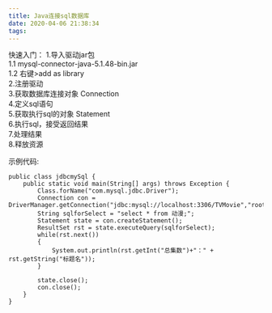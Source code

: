 ```yaml
---
title: Java连接sql数据库
date: 2020-04-06 21:38:34
tags:
---
```


快速入门：
1.导入驱动jar包  
    1.1  mysql-connector-java-5.1.48-bin.jar  
    1.2  右键>add as library  
2.注册驱动  
3.获取数据库连接对象 Connection  
4.定义sql语句  
5.获取执行sql的对象 Statement  
6.执行sql，接受返回结果  
7.处理结果  
8.释放资源  

示例代码:
```
public class jdbcmySql {
    public static void main(String[] args) throws Exception {
        Class.forName("com.mysql.jdbc.Driver");
        Connection con = DriverManager.getConnection("jdbc:mysql://localhost:3306/TVMovie","root","12345678");
        String sqlforSelect = "select * from 动漫;";
        Statement state = con.createStatement();
        ResultSet rst = state.executeQuery(sqlforSelect);
        while(rst.next())
        {
            System.out.println(rst.getInt("总集数")+"：" + rst.getString("标题名"));
        }

        state.close();
        con.close();
    }
}
```
